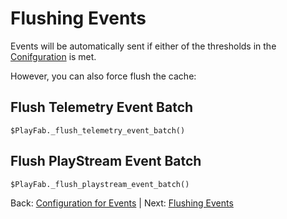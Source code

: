 # Flushing Events
Events will be automatically sent if either of the thresholds in the [Conifguration](./Configuration.md) is met.

However, you can also force flush the cache:


## Flush Telemetry Event Batch
````gdscript
$PlayFab._flush_telemetry_event_batch()
````

## Flush PlayStream Event Batch
````gdscript
$PlayFab._flush_playstream_event_batch()
````

Back: [Configuration for Events](Configuration.md) | Next: [Flushing Events](Flushing.md)